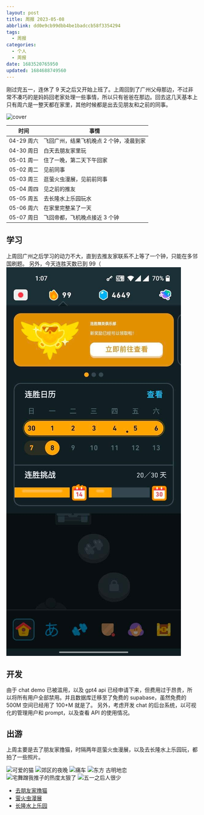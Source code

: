```yaml
---
layout: post
title: 周报 2023-05-08
abbrlink: dd0e9cb99dbb4be1badccb58f3354294
tags:
  - 周报
categories:
  - 个人
  - 周报
date: 1683520765950
updated: 1684688749560
---
```


刚过完五一，连休了 9 天之后又开始上班了。上周回到了广州父母那边，不过非常不凑巧的是妈妈回老家处理一些事情，所以只有爸爸在那边。回去这几天基本上只有周六是一整天都在家里，其他时候都是出去见朋友和之前的同事。

![cover](https://image-proxy.rxliuli.com/?url=https://lh3.googleusercontent.com/pw/AJFCJaUAlNN9xNVyKIup4QEDq43lJM6_KPYLbyMUem3fTrDgCGZKos7LN8vwcjkHUkbBvu-gIefWZ3qiJZh0EaURIAxv441e2SCV-3fPt6hx2KFn3nbuzL4ZjAt9QfvuwbIP5mM5D3115-KP-dCMvBM4pBBx=w978-h1304-s-no)

| 时间       | 事情                    |
| -------- | --------------------- |
| 04-29 周六 | 飞回广州，结果飞机晚点 2 个钟，凌晨到家 |
| 04-30 周日 | 白天去朋友家里玩              |
| 05-01 周一 | 住了一晚，第二天下午回家          |
| 05-02 周二 | 见前同事                  |
| 05-03 周三 | 逛萤火虫漫展，见前前同事          |
| 05-04 周四 | 见之前的推友                |
| 05-05 周五 | 去长隆水上乐园玩水             |
| 05-06 周六 | 在家里完整呆了一天             |
| 05-07 周日 | 飞回帝都，飞机晚点接近 3 个钟      |

## 学习

上周回广州之后学习的动力不大，直到去推友家联系不上等了一个钟，只能在多邻国刷题。
另外，今天连胜天数已到 99（
![多邻国](/resources/04373a893aa8478abcae774766cac9ea.jpg)

## 开发

由于 chat demo 已被滥用，以及 gpt4 api 已经申请下来，但费用过于昂贵，所以将所有用户全部禁用。并且数据库迁移至了免费的 supabase，虽然免费的 500M 空间已经用了 100+M 就是了。
另外，考虑开发 chat 的后台系统，以可视化的管理用户和 prompt，以及查看 API 的使用情况。

## 出游

上周主要是去了朋友家撸猫，时隔两年逛萤火虫漫展，以及去长隆水上乐园玩，都拍了一些照片。

![可爱的猫](https://image-proxy.rxliuli.com/?url=https://lh3.googleusercontent.com/pw/AJFCJaVE8Vnr-Nej-B3AQqsA7oRjdwBaBGx42ku2mIAZKlArDJJwivalDs4OVQNubE9xYnPgOGcvo3tgddE46LmeU6RWu8kgsuX2SjCo9zR5ODBW6wQMOJmAIsnO5gSjeLskldGp6g-Xr9ZKsW3uhNPI9ZQw=w978-h1304-s-no)
![郊区的夜晚](https://image-proxy.rxliuli.com/?url=https://lh3.googleusercontent.com/pw/AJFCJaUFXaGCzV01tur2f4iVkVDdMzX1SAPbUF5etFY7FZIkgx7i6FUL2RThzBlT6bRhHNv9Vh7HVYY69l4TpfdguNB9yKYyt2lYua5IfU7w7DJJI4xdIQWwFCg9hErt12j1vjAYQAhYot80SwF_I0WEM0Zk=w1739-h1304-s-no)
![痛车](https://image-proxy.rxliuli.com/?url=https://lh3.googleusercontent.com/pw/AJFCJaUbqZWXpA08T0TKtGHJONAJXEkuJuDg9SiumEPeulCw_KyLtHpVKJgV7u-2JsM4y7rR0aLNVTAakkheSo7QKjFLg_yzf3SU_6XGUouaEk3tMc1UZaRQOR9CpjUpvKqvbWgKMgxaKmcJIwqUHLiOaD3q=w1739-h1304-s-no)
![东方 古明地恋](https://image-proxy.rxliuli.com/?url=https://lh3.googleusercontent.com/pw/AJFCJaVl1QjnW10vePwJVTgH7zgCcC8N5vpBGIOLa0jQu7pdPJVTUrFGgf7x2votqdy4WuL_kUiGwum9i524pNRkHccO1fEzoqXVaAHi9J93BkcsAJtJyNpBTpk1Qjz0-el2GFsONdvOtW7X6mDKDamhIQWR=w978-h1304-s-no)
![宅舞蹭我推子的热度太狠了](https://image-proxy.rxliuli.com/?url=https://lh3.googleusercontent.com/pw/AJFCJaWUZ5gh8BqGJA3tQNnfZWvvK4_d8YHKcNbSZ3WwL_s2Plo6Jm-GyCHBi1ifqkksj51I29zwXjpcTfli7Ob5CZYPISWKvAgs9B0AYGncD-malZm8Xjo2q_bc1pq3l7X9V9DYRCG6mjUAQFfGs40F5Xjw=w1739-h1304-s-no)
![五一之后人很少](https://image-proxy.rxliuli.com/?url=https://lh3.googleusercontent.com/pw/AJFCJaWe_N1u6DreWfOBgoqUxMmjp63vfa4C1XKET1swu88xUz57IRm3zltDgU4Y7JRmoE63gaD3s_J3gik752arAUGD4R-21YxvbmWKJtxIXTrgagJOqwQ7bi7zOPyEZLP5nWYeY5VD2hN2gv5UouYGP0Tp=w978-h1304-s-no)

- [去朋友家撸猫](https://photos.app.goo.gl/Usmrpx3ruQnnP4wA7)
- [萤火虫漫展](https://photos.app.goo.gl/9CP4fctd6ioYFuG96)
- [长隆水上乐园](https://photos.app.goo.gl/dJ8Vm5rRmXJRwySj6)
